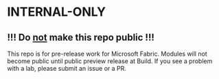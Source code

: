 # INTERNAL-ONLY

## !!! Do <u>not</u> make this repo public !!!

This repo is for pre-release work for Microsoft Fabric. Modules will not become public until public preview release at Build. If you see a problem with a lab, please submit an issue or a PR.
